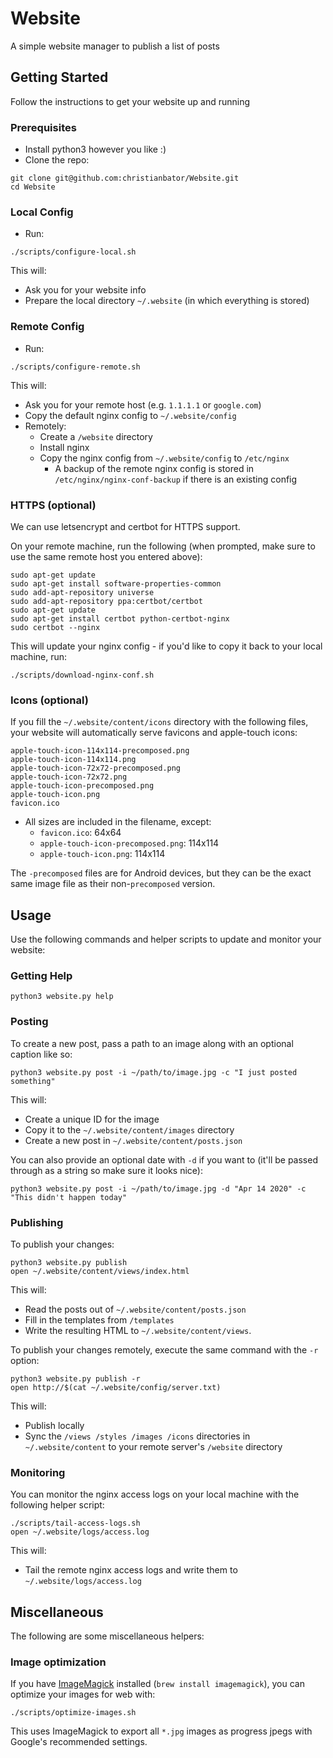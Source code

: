 # Website
A simple website manager to publish a list of posts

## Getting Started
Follow the instructions to get your website up and running

### Prerequisites
- Install python3 however you like :)
- Clone the repo:
```
git clone git@github.com:christianbator/Website.git
cd Website
```

### Local Config
- Run:
```
./scripts/configure-local.sh
```

This will:
- Ask you for your website info
- Prepare the local directory `~/.website` (in which everything is stored)

### Remote Config
- Run:
```
./scripts/configure-remote.sh
```

This will:
- Ask you for your remote host (e.g. `1.1.1.1` or `google.com`)
- Copy the default nginx config to `~/.website/config`
- Remotely:
  - Create a `/website` directory
  - Install nginx
  - Copy the nginx config from `~/.website/config` to `/etc/nginx`
    - A backup of the remote nginx config is stored in `/etc/nginx/nginx-conf-backup` if there is an existing config

### HTTPS (optional)
We can use letsencrypt and certbot for HTTPS support.

On your remote machine, run the following (when prompted, make sure to use the same remote host you entered above):
```
sudo apt-get update
sudo apt-get install software-properties-common
sudo add-apt-repository universe
sudo add-apt-repository ppa:certbot/certbot
sudo apt-get update
sudo apt-get install certbot python-certbot-nginx
sudo certbot --nginx
```

This will update your nginx config - if you'd like to copy it back to your local machine, run:
```
./scripts/download-nginx-conf.sh
```

### Icons (optional)
If you fill the `~/.website/content/icons` directory with the following files, your website will automatically serve favicons and apple-touch icons:
```
apple-touch-icon-114x114-precomposed.png
apple-touch-icon-114x114.png
apple-touch-icon-72x72-precomposed.png
apple-touch-icon-72x72.png
apple-touch-icon-precomposed.png
apple-touch-icon.png
favicon.ico
```

- All sizes are included in the filename, except:
  - `favicon.ico`: 64x64
  - `apple-touch-icon-precomposed.png`: 114x114
  - `apple-touch-icon.png`: 114x114

The `-precomposed` files are for Android devices, but they can be the exact same image file as their non-`precomposed` version.

## Usage
Use the following commands and helper scripts to update and monitor your website:

### Getting Help
```
python3 website.py help
```

### Posting
To create a new post, pass a path to an image along with an optional caption like so:
```
python3 website.py post -i ~/path/to/image.jpg -c "I just posted something"
```

This will:
- Create a unique ID for the image
- Copy it to the `~/.website/content/images` directory
- Create a new post in `~/.website/content/posts.json`

You can also provide an optional date with `-d` if you want to (it'll be passed through as a string so make sure it looks nice):
```
python3 website.py post -i ~/path/to/image.jpg -d "Apr 14 2020" -c "This didn't happen today"
```

### Publishing
To publish your changes:
```
python3 website.py publish
open ~/.website/content/views/index.html
```

This will:
- Read the posts out of `~/.website/content/posts.json`
- Fill in the templates from `/templates`
- Write the resulting HTML to `~/.website/content/views`.

To publish your changes remotely, execute the same command with the `-r` option:
```
python3 website.py publish -r
open http://$(cat ~/.website/config/server.txt)
```

This will:
- Publish locally
- Sync the `/views /styles /images /icons` directories in `~/.website/content` to your remote server's `/website` directory

### Monitoring
You can monitor the nginx access logs on your local machine with the following helper script:
```
./scripts/tail-access-logs.sh
open ~/.website/logs/access.log
```

This will:
- Tail the remote nginx access logs and write them to `~/.website/logs/access.log`

## Miscellaneous
The following are some miscellaneous helpers:

### Image optimization
If you have [ImageMagick](https://imagemagick.org/index.php) installed (`brew install imagemagick`), you can optimize your images for web with:
```
./scripts/optimize-images.sh
```

This uses ImageMagick to export all `*.jpg` images as progress jpegs with Google's recommended settings.
